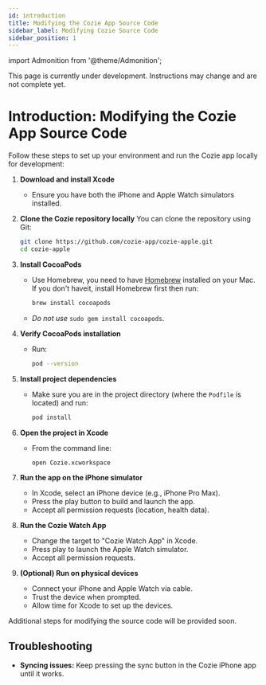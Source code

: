 ```yaml
---
id: introduction
title: Modifying the Cozie App Source Code
sidebar_label: Modifying Cozie Source Code
sidebar_position: 1
---
```


import Admonition from '@theme/Admonition';

<Admonition type="warning" title="Page Under Development">
  This page is currently under development. Instructions may change and are not complete yet.
</Admonition>

# Introduction: Modifying the Cozie App Source Code

Follow these steps to set up your environment and run the Cozie app locally for development:

1. **Download and install Xcode**  
   - Ensure you have both the iPhone and Apple Watch simulators installed.

2. **Clone the Cozie repository locally**
   You can clone the repository using Git:
   ```bash
   git clone https://github.com/cozie-app/cozie-apple.git
   cd cozie-apple
   ```

3. **Install CocoaPods**  
   - Use Homebrew, you need to have [Homebrew](https://brew.sh/) installed on your Mac. If you don't haveit, install Homebrew first then run: 
     ```bash
     brew install cocoapods
     ```
   - _Do not use_ `sudo gem install cocoapods`.

4. **Verify CocoaPods installation**  
   - Run:
     ```bash
     pod --version
     ```

5. **Install project dependencies**  
   - Make sure you are in the project directory (where the `Podfile` is located) and run:
     ```bash
     pod install
     ```

6. **Open the project in Xcode**  
   - From the command line:
     ```bash
     open Cozie.xcworkspace
     ```

7. **Run the app on the iPhone simulator**  
   - In Xcode, select an iPhone device (e.g., iPhone Pro Max).
   - Press the play button to build and launch the app.
   - Accept all permission requests (location, health data).

8. **Run the Cozie Watch App**  
   - Change the target to "Cozie Watch App" in Xcode.
   - Press play to launch the Apple Watch simulator.
   - Accept all permission requests.

9. **(Optional) Run on physical devices**  
   - Connect your iPhone and Apple Watch via cable.
   - Trust the device when prompted.
   - Allow time for Xcode to set up the devices.

<Admonition type="warning" title="Page Under Development">
  Additional steps for modifying the source code will be provided soon.
</Admonition>

## Troubleshooting

- **Syncing issues:** Keep pressing the sync button in the Cozie iPhone app until it works.

